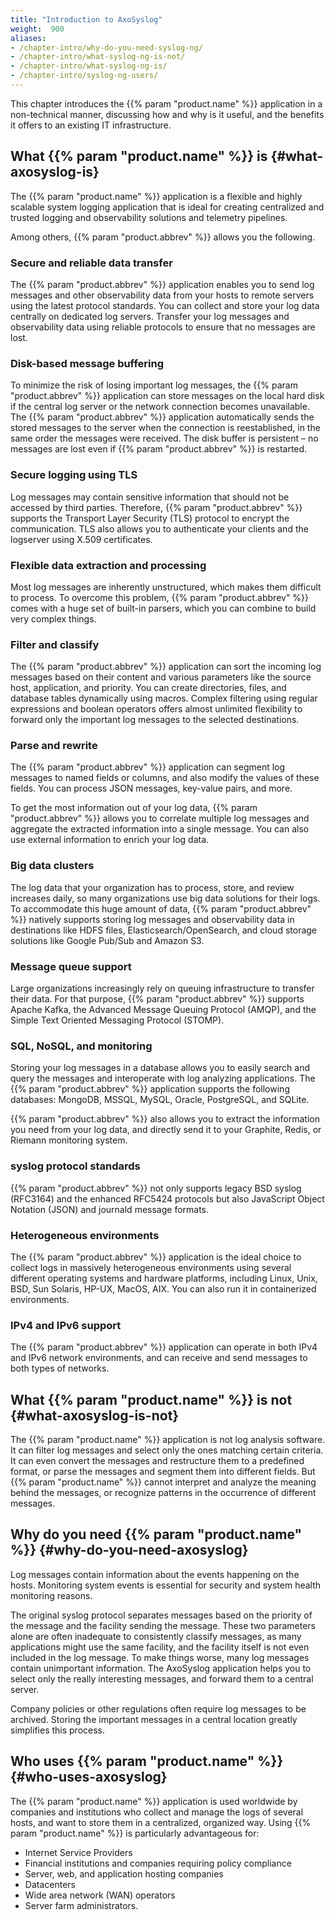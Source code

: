 ```yaml
---
title: "Introduction to AxoSyslog"
weight:  900
aliases:
- /chapter-intro/why-do-you-need-syslog-ng/
- /chapter-intro/what-syslog-ng-is-not/
- /chapter-intro/what-syslog-ng-is/
- /chapter-intro/syslog-ng-users/
---
```

<!-- DISCLAIMER: This file is based on the syslog-ng Open Source Edition documentation https://github.com/balabit/syslog-ng-ose-guides/commit/2f4a52ee61d1ea9ad27cb4f3168b95408fddfdf2 and is used under the terms of The syslog-ng Open Source Edition Documentation License. The file has been modified by Axoflow. -->

This chapter introduces the {{% param "product.name" %}} application in a non-technical manner, discussing how and why is it useful, and the benefits it offers to an existing IT infrastructure.

## What {{% param "product.name" %}} is {#what-axosyslog-is}

The {{% param "product.name" %}} application is a flexible and highly scalable system logging application that is ideal for creating centralized and trusted logging and observability solutions and telemetry pipelines.

Among others, {{% param "product.abbrev" %}} allows you the following.

### Secure and reliable data transfer

The {{% param "product.abbrev" %}} application enables you to send log messages and other observability data from your hosts to remote servers using the latest protocol standards. You can collect and store your log data centrally on dedicated log servers. Transfer your log messages and observability data using reliable protocols to ensure that no messages are lost.

### Disk-based message buffering

To minimize the risk of losing important log messages, the {{% param "product.abbrev" %}} application can store messages on the local hard disk if the central log server or the network connection becomes unavailable. The {{% param "product.abbrev" %}} application automatically sends the stored messages to the server when the connection is reestablished, in the same order the messages were received. The disk buffer is persistent – no messages are lost even if {{% param "product.abbrev" %}} is restarted.

### Secure logging using TLS

Log messages may contain sensitive information that should not be accessed by third parties. Therefore, {{% param "product.abbrev" %}} supports the Transport Layer Security (TLS) protocol to encrypt the communication. TLS also allows you to authenticate your clients and the logserver using X.509 certificates.

### Flexible data extraction and processing

Most log messages are inherently unstructured, which makes them difficult to process. To overcome this problem, {{% param "product.abbrev" %}} comes with a huge set of built-in parsers, which you can combine to build very complex things.

### Filter and classify

The {{% param "product.abbrev" %}} application can sort the incoming log messages based on their content and various parameters like the source host, application, and priority. You can create directories, files, and database tables dynamically using macros. Complex filtering using regular expressions and boolean operators offers almost unlimited flexibility to forward only the important log messages to the selected destinations.

### Parse and rewrite

The {{% param "product.abbrev" %}} application can segment log messages to named fields or columns, and also modify the values of these fields. You can process JSON messages, key-value pairs, and more.

To get the most information out of your log data, {{% param "product.abbrev" %}} allows you to correlate multiple log messages and aggregate the extracted information into a single message. You can also use external information to enrich your log data.

### Big data clusters

The log data that your organization has to process, store, and review increases daily, so many organizations use big data solutions for their logs. To accommodate this huge amount of data, {{% param "product.abbrev" %}} natively supports storing log messages and observability data in destinations like HDFS files, Elasticsearch/OpenSearch, and cloud storage solutions like Google Pub/Sub and Amazon S3.

### Message queue support

Large organizations increasingly rely on queuing infrastructure to transfer their data. For that purpose, {{% param "product.abbrev" %}} supports Apache Kafka, the Advanced Message Queuing Protocol (AMQP), and the Simple Text Oriented Messaging Protocol (STOMP).

### SQL, NoSQL, and monitoring

Storing your log messages in a database allows you to easily search and query the messages and interoperate with log analyzing applications. The {{% param "product.abbrev" %}} application supports the following databases: MongoDB, MSSQL, MySQL, Oracle, PostgreSQL, and SQLite.

{{% param "product.abbrev" %}} also allows you to extract the information you need from your log data, and directly send it to your Graphite, Redis, or Riemann monitoring system.

### syslog protocol standards

{{% param "product.abbrev" %}} not only supports legacy BSD syslog (RFC3164) and the enhanced RFC5424 protocols but also JavaScript Object Notation (JSON) and journald message formats.

### Heterogeneous environments

The {{% param "product.abbrev" %}} application is the ideal choice to collect logs in massively heterogeneous environments using several different operating systems and hardware platforms, including Linux, Unix, BSD, Sun Solaris, HP-UX, MacOS, AIX. You can also run it in containerized environments.

### IPv4 and IPv6 support

The {{% param "product.abbrev" %}} application can operate in both IPv4 and IPv6 network environments, and can receive and send messages to both types of networks.

## What {{% param "product.name" %}} is not {#what-axosyslog-is-not}

The {{% param "product.name" %}} application is not log analysis software. It can filter log messages and select only the ones matching certain criteria. It can even convert the messages and restructure them to a predefined format, or parse the messages and segment them into different fields. But {{% param "product.name" %}} cannot interpret and analyze the meaning behind the messages, or recognize patterns in the occurrence of different messages.

## Why do you need {{% param "product.name" %}} {#why-do-you-need-axosyslog}

Log messages contain information about the events happening on the hosts. Monitoring system events is essential for security and system health monitoring reasons.

The original syslog protocol separates messages based on the priority of the message and the facility sending the message. These two parameters alone are often inadequate to consistently classify messages, as many applications might use the same facility, and the facility itself is not even included in the log message. To make things worse, many log messages contain unimportant information. The AxoSyslog application helps you to select only the really interesting messages, and forward them to a central server.

Company policies or other regulations often require log messages to be archived. Storing the important messages in a central location greatly simplifies this process.

## Who uses {{% param "product.name" %}} {#who-uses-axosyslog}

The {{% param "product.name" %}} application is used worldwide by companies and institutions who collect and manage the logs of several hosts, and want to store them in a centralized, organized way. Using {{% param "product.name" %}} is particularly advantageous for:

- Internet Service Providers
- Financial institutions and companies requiring policy compliance
- Server, web, and application hosting companies
- Datacenters
- Wide area network (WAN) operators
- Server farm administrators.
